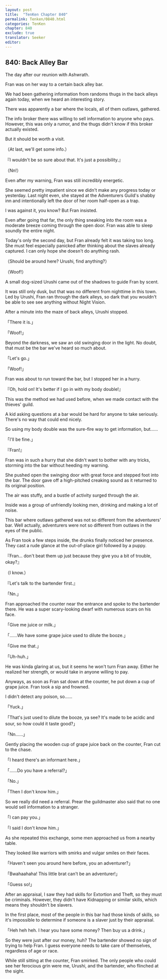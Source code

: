 ```yaml
---
layout: post
title:  "TenKen Chapter 840"
permalink: Tenken/0840.html
categories: TenKen
chapter: 840
exclude: true
translator: Seeker
editor: 
---
```

<h2 id="ch840">840: Back Alley Bar</h2>

 The day after our reunion with Ashwrath.

 Fran was on her way to a certain back alley bar.

 We had been gathering information from randoms thugs in the back alleys again today, when we heard an interesting story.

 There was apparently a bar where the locals, all of them outlaws, gathered.

 The info broker there was willing to sell information to anyone who pays. However, this was only a rumor, and the thugs didn't know if this broker actually existed.

 But it should be worth a visit.

（At last, we'll get some info.）

『I wouldn't be so sure about that. It's just a possibility.』

（Nn!）

 Even after my warning, Fran was still incredibly energetic.

 She seemed pretty impatient since we didn't make any progress today or yesterday. Last night even, she stayed at the Adventurers Guild's shabby inn and intentionally left the door of her room half-open as a trap.

 I was against it, you know? But Fran insisted.

 Even after going that far, the only thing sneaking into the room was a moderate breeze coming through the open door. Fran was able to sleep soundly the entire night.

 Today's only the second day, but Fran already felt it was taking too long. She must feel especially panicked after thinking about the slaves already captured. I can only hope she doesn't do anything rash.

（Should be around here? Urushi, find anything?）

（Woof!）

 A small dog-sized Urushi came out of the shadows to guide Fran by scent.

 It was still only dusk, but that was no different from nighttime in this town. Led by Urushi, Fran ran through the dark alleys, so dark that you wouldn't be able to see see anything without Night Vision.

 After a minute into the maze of back alleys, Urushi stopped.

「There it is.」

「Woof!」

 Beyond the darkness, we saw an old swinging door in the light. No doubt, that must be the bar we've heard so much about.

「Let's go.」

「Woof!」

 Fran was about to run toward the bar, but I stopped her in a hurry.

『Oh, hold on! It's better if I go in with my body double!』

 This was the method we had used before, when we made contact with the thieves' guild.

 A kid asking questions at a bar would be hard for anyone to take seriously. There's no way that could end nicely.

 So using my body double was the sure-fire way to get information, but……

「I'll be fine.」

『Fran!』

 Fran was in such a hurry that she didn't want to bother with any tricks, storming into the bar without heeding my warning.

 She pushed open the swinging door with great force and stepped foot into the bar. The door gave off a high-pitched creaking sound as it returned to its original position.

 The air was stuffy, and a bustle of activity surged through the air.

 Inside was a group of unfriendly looking men, drinking and making a lot of noise.

 This bar where outlaws gathered was not so different from the adventurers' bar. Well actually, adventurers were not so different from outlaws in the eyes of the public.

 As Fran took a few steps inside, the drunks finally noticed her presence. They cast a rude glance at the out-of-place girl followed by a puppy.

『Fran… don't beat them up just because they give you a bit of trouble, okay?』

（I know.）

『Let's talk to the bartender first.』

「Nn.」

 Fran approached the counter near the entrance and spoke to the bartender there. He was a super scary-looking dwarf with numerous scars on his face.

「Give me juice or milk.」

「……We have some grape juice used to dilute the booze.」

「Give me that.」

「Uh-huh.」

 He was kinda glaring at us, but it seems he won't turn Fran away. Either he realized her strength, or would take in anyone willing to pay.

 Anyways, as soon as Fran sat down at the counter, he put down a cup of grape juice. Fran took a sip and frowned.

 I didn't detect any poison, so……

「Yuck.」

「That's just used to dilute the booze, ya see? It's made to be acidic and sour, so how could it taste good?」

「Nn……」

 Gently placing the wooden cup of grape juice back on the counter, Fran cut to the chase.

「I heard there's an informant here.」

「……Do you have a referral?」

「No.」

「Then I don't know him.」

 So we really did need a referral. Prear the guildmaster also said that no one would sell information to a stranger.

「I can pay you.」

「I said I don't know him.」

 As she repeated this exchange, some men approached us from a nearby table.

 They looked like warriors with smirks and vulgar smiles on their faces.

「Haven't seen you around here before, you an adventurer?」

「Bwahaahaha! This little brat can't be an adventurer!」

「Guess so!」

 After an appraisal, I saw they had skills for Extortion and Theft, so they must be criminals. However, they didn't have Kidnapping or similar skills, which means they shouldn't be slavers.

 In the first place, most of the people in this bar had those kinds of skills, so it's impossible to determine if someone is a slaver just by their appraisal.

「Heh heh heh. I hear you have some money? Then buy us a drink.」

 So they were just after our money, huh? The bartender showed no sign of trying to help Fran. I guess everyone needs to take care of themselves, regardless of age or race.

 While still sitting at the counter, Fran smirked. The only people who could see her ferocious grin were me, Urushi, and the bartender, who flinched at the sight.



